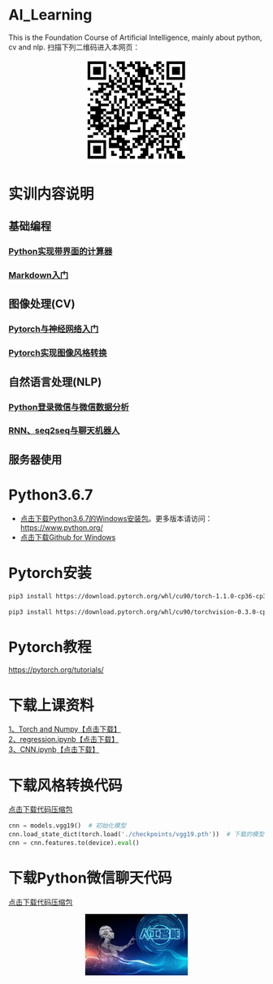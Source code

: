 # AI_Learning
This is the Foundation Course of Artificial Intelligence, mainly about python, cv and nlp.
扫描下列二维码进入本网页：       

<p align="center"><img width="40%" src="kejian.png" /></p>

# 实训内容说明
## 基础编程
### [Python实现带界面的计算器](https://github.com/scutcyr/AI_Learning/tree/master/Calculator)
### [Markdown入门](https://github.com/scutcyr/AI_Learning/tree/master/markdown_learning)
## 图像处理(CV)
### [Pytorch与神经网络入门](https://github.com/scutcyr/AI_Learning/tree/master/learn_pytorch)
### [Pytorch实现图像风格转换](https://github.com/scutcyr/AI_Learning/tree/master/style_transform)
## 自然语言处理(NLP)
### [Python登录微信与微信数据分析](https://github.com/scutcyr/AI_Learning/tree/master/python-login-wechat)
### [RNN、seq2seq与聊天机器人](https://github.com/scutcyr/AI_Learning/tree/master/gru_seq2seq)
## 服务器使用

# Python3.6.7
- [点击下载Python3.6.7的Windows安装包](https://www.python.org/ftp/python/3.6.7/python-3.6.7-amd64.exe)。更多版本请访问：https://www.python.org/
- [点击下载Github for Windows](https://desktop.github.com/)


# Pytorch安装

```bash
pip3 install https://download.pytorch.org/whl/cu90/torch-1.1.0-cp36-cp36m-win_amd64.whl
```    

```bash
pip3 install https://download.pytorch.org/whl/cu90/torchvision-0.3.0-cp36-cp36m-win_amd64.whl
```

# Pytorch教程
https://pytorch.org/tutorials/    

# 下载上课资料

[1、Torch and Numpy](https://github.com/scutcyr/AI_Learning/blob/master/learn_pytorch/1_torch_numpy.ipynb)[【点击下载】](https://raw.githubusercontent.com/scutcyr/AI_Learning/master/learn_pytorch/1_torch_numpy.ipynb)     
[2、regression.ipynb](https://github.com/scutcyr/AI_Learning/blob/master/learn_pytorch/2_regression.ipynb)[【点击下载】](https://raw.githubusercontent.com/scutcyr/AI_Learning/master/learn_pytorch/2_regression.ipynb)    
[3、CNN.ipynb](https://github.com/scutcyr/AI_Learning/blob/master/learn_pytorch/3_CNN.ipynb)[【点击下载】](https://raw.githubusercontent.com/scutcyr/AI_Learning/master/learn_pytorch/3_CNN.ipynb)

# 下载风格转换代码
[点击下载代码压缩包](https://github.com/scutcyr/AI_Learning/raw/master/style_transform/style_transform.rar)

```python
cnn = models.vgg19()  # 初始化模型
cnn.load_state_dict(torch.load('./checkpoints/vgg19.pth'))  # 下载的模型保存的位置
cnn = cnn.features.to(device).eval()
```
# 下载Python微信聊天代码
[点击下载代码压缩包](https://github.com/scutcyr/AI_Learning/raw/master/python-login-wechat/python-login-wechat.rar)    


<p align="center"><img width="40%" src="ai.jpeg" /></p>
